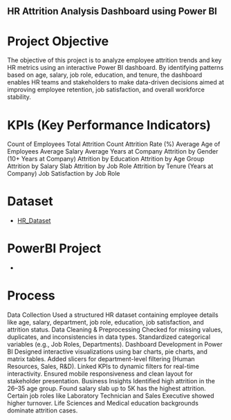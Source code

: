 ## HR Attrition Analysis Dashboard using Power BI

# Project Objective
The objective of this project is to analyze employee attrition trends and key HR metrics using an interactive Power BI dashboard. By identifying patterns based on age, salary, job role, education, and tenure, the dashboard enables HR teams and stakeholders to make data-driven decisions aimed at improving employee retention, job satisfaction, and overall workforce stability.


# KPIs (Key Performance Indicators)
Count of Employees
Total Attrition Count
Attrition Rate (%)
Average Age of Employees
Average Salary
Average Years at Company
Attrition by Gender (10+ Years at Company)
Attrition by Education
Attrition by Age Group
Attrition by Salary Slab
Attrition by Job Role
Attrition by Tenure (Years at Company)
Job Satisfaction by Job Role

# Dataset
- <a href="https://github.com/tanyabatra555/HR-Data-Analytics-Dashboard/blob/main/HR_Analytics.csv"> HR_Dataset </a>

# PowerBI Project
- <a href="https://github.com/tanyabatra555/HR-Data-Analytics-Dashboard/blob/main/HR_Analytics_PowerBI_Dashboard.JPG"> </a>

# Process
Data Collection
Used a structured HR dataset containing employee details like age, salary, department, job role, education, job satisfaction, and attrition status.
Data Cleaning & Preprocessing
Checked for missing values, duplicates, and inconsistencies in data types.
Standardized categorical variables (e.g., Job Roles, Departments).
Dashboard Development in Power BI
Designed interactive visualizations using bar charts, pie charts, and matrix tables.
Added slicers for department-level filtering (Human Resources, Sales, R&D).
Linked KPIs to dynamic filters for real-time interactivity.
Ensured mobile responsiveness and clean layout for stakeholder presentation.
Business Insights
Identified high attrition in the 26–35 age group.
Found salary slab up to 5K has the highest attrition.
Certain job roles like Laboratory Technician and Sales Executive showed higher turnover.
Life Sciences and Medical education backgrounds dominate attrition cases.
